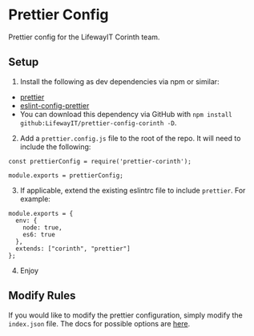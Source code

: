 # Prettier Config

Prettier config for the LifewayIT Corinth team.

## Setup

1. Install the following as dev dependencies via npm or similar:

- [prettier](https://github.com/prettier/prettier)
- [eslint-config-prettier](https://github.com/prettier/eslint-config-prettier)
- You can download this dependency via GitHub with `npm install github:LifewayIT/prettier-config-corinth -D`.

2. Add a `prettier.config.js` file to the root of the repo. It will need to include the following:

```
const prettierConfig = require('prettier-corinth');

module.exports = prettierConfig;
```

3. If applicable, extend the existing eslintrc file to include `prettier`. For example:

```
module.exports = {
  env: {
    node: true,
    es6: true
  },
  extends: ["corinth", "prettier"]
};
```

4. Enjoy

## Modify Rules

If you would like to modify the prettier configuration, simply modify the `index.json` file. The docs for possible options are [here](https://prettier.io/docs/en/options.html).
